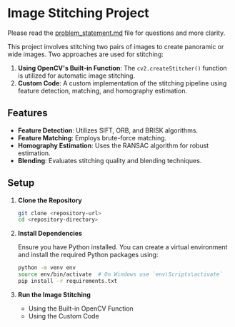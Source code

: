 # Image Stitching Project
Please read the [problem_statement.md](problem_statement.md) file for questions and more clarity.

This project involves stitching two pairs of images to create panoramic or wide images. Two approaches are used for stitching:

1. **Using OpenCV's Built-in Function**: The `cv2.createStitcher()` function is utilized for automatic image stitching.
2. **Custom Code**: A custom implementation of the stitching pipeline using feature detection, matching, and homography estimation.

## Features

- **Feature Detection**: Utilizes SIFT, ORB, and BRISK algorithms.
- **Feature Matching**: Employs brute-force matching.
- **Homography Estimation**: Uses the RANSAC algorithm for robust estimation.
- **Blending**: Evaluates stitching quality and blending techniques.

## Setup

1. **Clone the Repository**
   ```bash
   git clone <repository-url>
   cd <repository-directory>

2. **Install Dependencies**

   Ensure you have Python installed. You can create a virtual environment and install the required Python packages using:
   ```bash
   python -m venv env
   source env/bin/activate  # On Windows use `env\Scripts\activate`
   pip install -r requirements.txt
   
3. **Run the Image Stitching**
   - Using the Built-in OpenCV Function
   - Using the Custom Code 
